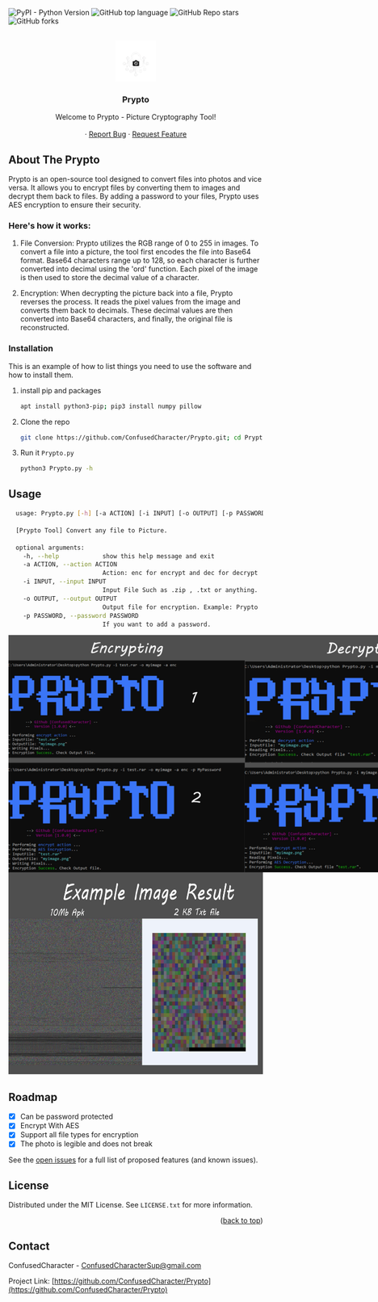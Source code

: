 <a name="readme-top"></a>

![PyPI - Python Version](https://img.shields.io/pypi/pyversions/pillow)
![GitHub top language](https://img.shields.io/github/languages/top/ConfusedCharacter/Prypto)
![GitHub Repo stars](https://img.shields.io/github/stars/ConfusedCharacter/Prypto)
![GitHub forks](https://img.shields.io/github/forks/ConfusedCharacter/Prypto)



<!-- PROJECT LOGO -->
<br />
<div align="center">
  <a href="https://github.com/ConfusedCharacter/Prypto">
    <img src="images/logo.png" alt="Logo" width="80" height="80">
  </a>

  <h3 align="center">Prypto</h3>

  <p align="center">
    Welcome to Prypto - Picture Cryptography Tool!
    <br />
    <br />
    ·
    <a href="https://github.com/ConfusedCharacter/Prypto/issues">Report Bug</a>
    ·
    <a href="https://github.com/ConfusedCharacter/Prypto/issues">Request Feature</a>
  </p>
</div>


## About The Prypto

Prypto is an open-source tool designed to convert files into photos and vice versa. It allows you to encrypt files by converting them to images and decrypt them back to files. By adding a password to your files, Prypto uses AES encryption to ensure their security.






### Here's how it works:


1. File Conversion: Prypto utilizes the RGB range of 0 to 255 in images. To convert a file into a picture, the tool first encodes the file into Base64 format. Base64 characters range up to 128, so each character is further converted into decimal using the 'ord' function. Each pixel of the image is then used to store the decimal value of a character.

2. Encryption: When decrypting the picture back into a file, Prypto reverses the process. It reads the pixel values from the image and converts them back to decimals. These decimal values are then converted into Base64 characters, and finally, the original file is reconstructed.


### Installation

This is an example of how to list things you need to use the software and how to install them.
1. install pip and packages
    ```sh
    apt install python3-pip; pip3 install numpy pillow
    ```
2. Clone the repo
   ```sh
   git clone https://github.com/ConfusedCharacter/Prypto.git; cd Prypto
   ```
   
4. Run it `Prypto.py`
   ```sh
   python3 Prypto.py -h
   ```

## Usage

  ```sh
    usage: Prypto.py [-h] [-a ACTION] [-i INPUT] [-o OUTPUT] [-p PASSWORD]        
    
    [Prypto Tool] Convert any file to Picture.
    
    optional arguments:
      -h, --help            show this help message and exit
      -a ACTION, --action ACTION
                            Action: enc for encrypt and dec for decrypt
      -i INPUT, --input INPUT
                            Input File Such as .zip , .txt or anything.
      -o OUTPUT, --output OUTPUT
                            Output file for encryption. Example: Prypto
      -p PASSWORD, --password PASSWORD
                            If you want to add a password.
  ```
<div style="display: flex;">
  <img src="images/Enc.jpg" alt="Help" width="470" height="470" style="float: left;">
  <img src="images/Dec.jpg" alt="Help" width="470" height="470" style="float: right;">
</div>

<div align="center">
<img src="images/Res.jpg" alt="Help" width="650" height="400">
</div>


<!-- ROADMAP -->
## Roadmap

- [x] Can be password protected
- [x] Encrypt With AES
- [x] Support all file types for encryption
- [x] The photo is legible and does not break

See the [open issues](https://github.com/ConfusedCharacter/Prypto/issues) for a full list of proposed features (and known issues).


<!-- LICENSE -->
## License

Distributed under the MIT License. See `LICENSE.txt` for more information.

<p align="right">(<a href="#readme-top">back to top</a>)</p>


## Contact

ConfusedCharacter - ConfusedCharacterSup@gmail.com

Project Link: [https://github.com/ConfusedCharacter/Prypto](https://github.com/ConfusedCharacter/Prypto)

